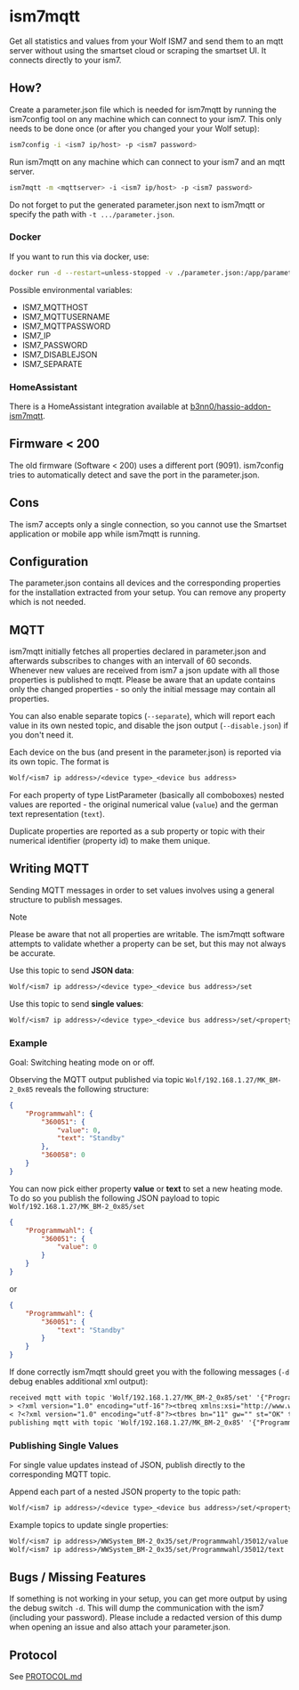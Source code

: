# ism7mqtt

Get all statistics and values from your Wolf ISM7 and send them to an mqtt server without using the smartset cloud or scraping the smartset UI. It connects directly to your ism7.

## How?

Create a parameter.json file which is needed for ism7mqtt by running the ism7config tool on any machine which can connect to your ism7. This only needs to be done once (or after you changed your your Wolf setup):

```sh
ism7config -i <ism7 ip/host> -p <ism7 password>
```

Run ism7mqtt on any machine which can connect to your ism7 and an mqtt server.

```sh
ism7mqtt -m <mqttserver> -i <ism7 ip/host> -p <ism7 password>
```

Do not forget to put the generated parameter.json next to ism7mqtt or specify the path with `-t .../parameter.json`.

### Docker

If you want to run this via docker, use:

```sh
docker run -d --restart=unless-stopped -v ./parameter.json:/app/parameter.json -e ISM7_MQTTHOST=<mqttserver> -e ISM7_IP=<ism7 ip/host> -e ISM7_PASSWORD=<ism7 password> zivillian/ism7mqtt:latest
```

Possible environmental variables:
* ISM7_MQTTHOST
* ISM7_MQTTUSERNAME
* ISM7_MQTTPASSWORD
* ISM7_IP
* ISM7_PASSWORD
* ISM7_DISABLEJSON
* ISM7_SEPARATE

### HomeAssistant

There is a HomeAssistant integration available at [b3nn0/hassio-addon-ism7mqtt](https://github.com/b3nn0/hassio-addon-ism7mqtt).

## Firmware < 200

The old firmware (Software < 200) uses a different port (9091). ism7config tries to automatically detect and save the port in the parameter.json.

## Cons

The ism7 accepts only a single connection, so you cannot use the Smartset application or mobile app while ism7mqtt is running.

## Configuration

The parameter.json contains all devices and the corresponding properties for the installation extracted from your setup. You can remove any property which is not needed.

## MQTT

ism7mqtt initially fetches all properties declared in parameter.json and afterwards subscribes to changes with an intervall of 60 seconds. Whenever new values are received from ism7 a json update with all those properties is published to mqtt. Please be aware that an update contains only the changed properties - so only the initial message may contain all properties.

You can also enable separate topics (`--separate`), which will report each value in its own nested topic, and disable the json output (`--disable.json`) if you don't need it.

Each device on the bus (and present in the parameter.json) is reported via its own topic. The format is

```txt
Wolf/<ism7 ip address>/<device type>_<device bus address>
```

For each property of type ListParameter (basically all comboboxes) nested values are reported - the original numerical value (`value`) and the german text representation (`text`).

Duplicate properties are reported as a sub property or topic with their numerical identifier (property id) to make them unique.

## Writing MQTT
Sending MQTT messages in order to set values involves using a general structure to publish messages.

> [!NOTE]
> Please be aware that not all properties are writable. The ism7mqtt software attempts to validate whether a property can be set, but this may not always be accurate.

Use this topic to send **JSON data**:
```txt
Wolf/<ism7 ip address>/<device type>_<device bus address>/set
```

Use this topic to send **single values**:
```txt
Wolf/<ism7 ip address>/<device type>_<device bus address>/set/<property name>/...
```

### Example
Goal: Switching heating mode on or off.


Observing the MQTT output published via topic `Wolf/192.168.1.27/MK_BM-2_0x85` reveals the following structure:

```json
{
    "Programmwahl": {
        "360051": {
            "value": 0,
            "text": "Standby"
        },
        "360058": 0
    }
}
```
You can now pick either property **value** or **text** to set a new heating mode. To do so you publish the following JSON payload to topic ```Wolf/192.168.1.27/MK_BM-2_0x85/set```

```json
{
    "Programmwahl": {
        "360051": {
            "value": 0
        }
    }
}
```

or

```json
{
    "Programmwahl": {
        "360051": {
            "text": "Standby"
        }
    }
}
```


If done correctly ism7mqtt should greet you with the following messages (```-d``` debug enables additional xml output):
```txt
received mqtt with topic 'Wolf/192.168.1.27/MK_BM-2_0x85/set' '{"Programmwahl":{"360051":{"text":"Auto"}}}'
> <?xml version="1.0" encoding="utf-16"?><tbreq xmlns:xsi="http://www.w3.org/2001/XMLSchema-instance" xmlns:xsd="http://www.w3.org/2001/XMLSchema" bn="11" gw="1" ae="true" ty="write"><iwr se="" ba="0x85" in="10100" dl="0x01" dh="0x00" /></tbreq>
< ?<?xml version="1.0" encoding="utf-8"?><tbres bn="11" gw="" st="OK" ts="2024-04-19T22:09:22" emsg=""><iac se="0" ba="0x85" in="10100" dl="0x1" dh="0x0" st="OK"/></tbres>
publishing mqtt with topic 'Wolf/192.168.1.27/MK_BM-2_0x85' '{"Programmwahl":{"360051":{"value":1,"text":"Auto"},"360058":1}}'
```

### Publishing Single Values
For single value updates instead of JSON, publish directly to the corresponding MQTT topic.

Append each part of a nested JSON property to the topic path:
```txt
Wolf/<ism7 ip address>/<device type>_<device bus address>/set/<property name>/...
```
Example topics to update single properties:
```txt
Wolf/<ism7 ip address>/WWSystem_BM-2_0x35/set/Programmwahl/35012/value
Wolf/<ism7 ip address>/WWSystem_BM-2_0x35/set/Programmwahl/35012/text
```

## Bugs / Missing Features

If something is not working in your setup, you can get more output by using the debug switch `-d`. This will dump the communication with the ism7 (including your password). Please include a redacted version of this dump when opening an issue and also attach your parameter.json.

## Protocol

See [PROTOCOL.md](PROTOCOL.md)
